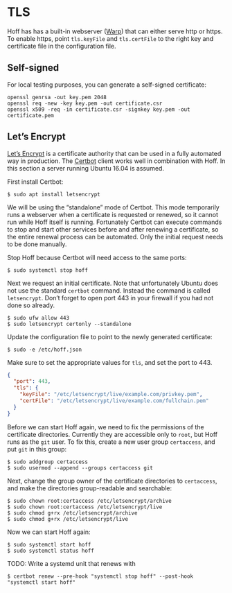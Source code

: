 # TLS

Hoff has has a built-in webserver ([Warp][warp]) that can either serve http or
https. To enable https, point `tls.keyFile` and `tls.certFile` to the right
key and certificate file in the configuration file.

[warp]: https://www.stackage.org/package/warp

## Self-signed

For local testing purposes, you can generate a self-signed certificate:

    openssl genrsa -out key.pem 2048
    openssl req -new -key key.pem -out certificate.csr
    openssl x509 -req -in certificate.csr -signkey key.pem -out certificate.pem

## Let’s Encrypt

[Let’s Encrypt][letsencrypt] is a certificate authority that can be used in a
fully automated way in production. The [Certbot][certbot] client works well in
combination with Hoff. In this section a server running Ubuntu 16.04 is assumed.

First install Certbot:

    $ sudo apt install letsencrypt

We will be using the “standalone” mode of Certbot. This mode temporarily runs a
webserver when a certificate is requested or renewed, so it cannot run while
Hoff itself is running. Fortunately Certbot can execute commands to stop and
start other services before and after renewing a certificate, so the entire
renewal process can be automated. Only the initial request needs to be done
manually.

Stop Hoff because Certbot will need access to the same ports:

    $ sudo systemctl stop hoff

Next we request an initial certificate. Note that unfortunately Ubuntu does not
use the standard `certbot` command. Instead the command is called `letsencrypt`.
Don’t forget to open port 443 in your firewall if you had not done so already.

    $ sudo ufw allow 443
    $ sudo letsencrypt certonly --standalone

Update the configuration file to point to the newly generated certificate:

    $ sudo -e /etc/hoff.json

Make sure to set the appropriate values for `tls`, and set the port to 443.

```json
{
  "port": 443,
  "tls": {
    "keyFile": "/etc/letsencrypt/live/example.com/privkey.pem",
    "certFile": "/etc/letsencrypt/live/example.com/fullchain.pem"
  }
}
```

Before we can start Hoff again, we need to fix the permissions of the
certificate directories. Currently they are accessible only to `root`, but Hoff
runs as the `git` user. To fix this, create a new user group `certaccess`, and
put `git` in this group:

    $ sudo addgroup certaccess
    $ sudo usermod --append --groups certaccess git

Next, change the group owner of the certificate directories to `certaccess`,
and make the directories group-readable and searchable:

    $ sudo chown root:certaccess /etc/letsencrypt/archive
    $ sudo chown root:certaccess /etc/letsencrypt/live
    $ sudo chmod g+rx /etc/letsencrypt/archive
    $ sudo chmod g+rx /etc/letsencrypt/live

Now we can start Hoff again:

    $ sudo systemctl start hoff
    $ sudo systemctl status hoff

TODO: Write a systemd unit that renews with

    $ certbot renew --pre-hook "systemctl stop hoff" --post-hook "systemctl start hoff"

[letsencrypt]: https://letsencrypt.org/
[certbot]:     https://certbot.eff.org/
